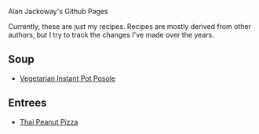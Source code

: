 Alan Jackoway's Github Pages

Currently, these are just my recipes. Recipes are mostly derived from other authors, but I try to track the changes I've made over the years.

## Soup
* [Vegetarian Instant Pot Posole](/recipes/soup/posole)

## Entrees
* [Thai Peanut Pizza](/recipes/entree/thai_peanut_pizza.md)